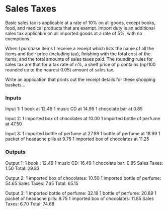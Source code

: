 # Sales Taxes

Basic sales tax is applicable at a rate of 10% on all goods, except books,
food, and medical products that are exempt. Import duty is an additional
sales tax applicable on all imported goods at a rate of 5%, with no
exemptions.

When I purchase items I receive a receipt which lists the name of all the
items and their price (including tax), finishing with the total cost of
the items, and the total amounts of sales taxes paid. The rounding rules
for sales tax are that for a tax rate of n%, a shelf price of p contains
(np/100 rounded up to the nearest 0.05) amount of sales tax.

Write an application that prints out the receipt details for these
shopping baskets… 

### Inputs

Input 1: 1 book at 12.49 1 music CD at 14.99 1 chocolate bar at 0.85

Input 2: 1 imported box of chocolates at 10.00 1 imported bottle of
perfume at 47.50

Input 3: 1 imported bottle of perfume at 27.99 1 bottle of perfume at
18.99 1 packet of headache pills at 9.75 1 imported box of chocolates at
11.25

### Outputs

Output 1: 1 book : 12.49 1 music CD: 16.49 1 chocolate bar: 0.85 Sales
Taxes: 1.50 Total: 29.83

Output 2: 1 imported box of chocolates: 10.50 1 imported bottle of
perfume: 54.65 Sales Taxes: 7.65 Total: 65.15

Output 3: 1 imported bottle of perfume: 32.19 1 bottle of perfume: 20.89 1
packet of headache pills: 9.75 1 imported box of chocolates: 11.85 Sales
Taxes: 6.70 Total: 74.68
